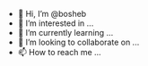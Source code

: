 - 👋 Hi, I’m @bosheb
- 👀 I’m interested in ...
- 🌱 I’m currently learning ...
- 💞️ I’m looking to collaborate on ...
- 📫 How to reach me ...

<!---
bosheb/bosheb is a ✨ special ✨ repository because its `README.md` (this file) appears on your GitHub profile.
You can click the Preview link to take a look at your changes.
--->
